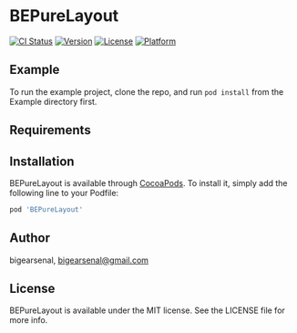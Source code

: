 # BEPureLayout

[![CI Status](https://img.shields.io/travis/bigearsenal/BEPureLayout.svg?style=flat)](https://travis-ci.org/bigearsenal/BEPureLayout)
[![Version](https://img.shields.io/cocoapods/v/BEPureLayout.svg?style=flat)](https://cocoapods.org/pods/BEPureLayout)
[![License](https://img.shields.io/cocoapods/l/BEPureLayout.svg?style=flat)](https://cocoapods.org/pods/BEPureLayout)
[![Platform](https://img.shields.io/cocoapods/p/BEPureLayout.svg?style=flat)](https://cocoapods.org/pods/BEPureLayout)

## Example

To run the example project, clone the repo, and run `pod install` from the Example directory first.

## Requirements

## Installation

BEPureLayout is available through [CocoaPods](https://cocoapods.org). To install
it, simply add the following line to your Podfile:

```ruby
pod 'BEPureLayout'
```

## Author

bigearsenal, bigearsenal@gmail.com

## License

BEPureLayout is available under the MIT license. See the LICENSE file for more info.
